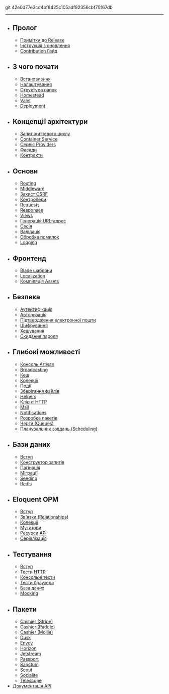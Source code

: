 git 42e0d77e3cd4bf8425c105adf82356cbf70f67db

---
-   ## Пролог
    -   [Примітки до Release](/docs/{{version}}/releases)
    -   [Інструкція з оновлення](/docs/{{version}}/upgrade)
    -   [Contribution Гайд](/docs/{{version}}/contributions)
-   ## З чого почати
    -   [Встановлення](/docs/{{version}}/installation)
    -   [Налаштування](/docs/{{version}}/configuration)
    -   [Структура папок](/docs/{{version}}/structure)
    -   [Homestead](/docs/{{version}}/homestead)
    -   [Valet](/docs/{{version}}/valet)
    -   [Deployment](/docs/{{version}}/deployment)
-   ## Концепції архітектури
    -   [Запит життєвого циклу](/docs/{{version}}/lifecycle)
    -   [Container Service](/docs/{{version}}/container)
    -   [Сервіс Providers](/docs/{{version}}/providers)
    -   [Фасади](/docs/{{version}}/facades)
    -   [Контракти](/docs/{{version}}/contracts)
-   ## Основи
    -   [Routing](/docs/{{version}}/routing)
    -   [Middleware](/docs/{{version}}/middleware)
    -   [Захист CSRF](/docs/{{version}}/csrf)
    -   [Контролери](/docs/{{version}}/controllers)
    -   [Requests](/docs/{{version}}/requests)
    -   [Responses](/docs/{{version}}/responses)
    -   [Views](/docs/{{version}}/views)
    -   [Генерація URL-адрес](/docs/{{version}}/urls)
    -   [Сесія](/docs/{{version}}/session)
    -   [Валідація](/docs/{{version}}/validation)
    -   [Обробка помилок](/docs/{{version}}/errors)
    -   [Logging](/docs/{{version}}/logging)
-   ## Фронтенд
    -   [Blade шаблони](/docs/{{version}}/blade)
    -   [Localization](/docs/{{version}}/localization)
    -   [Компіляція Assets](/docs/{{version}}/mix)
-   ## Безпека
    -   [Аутентифікація](/docs/{{version}}/authentication)
    -   [Авторизація](/docs/{{version}}/authorization)
    -   [Підтвердження електронної пошти](/docs/{{version}}/verification)
    -   [Шифрування](/docs/{{version}}/encryption)
    -   [Хешування](/docs/{{version}}/hashing)
    -   [Скидання пароля](/docs/{{version}}/passwords)
-   ## Глибокі можливості
    -   [Консоль Artisan](/docs/{{version}}/artisan)
    -   [Broadcasting](/docs/{{version}}/broadcasting)
    -   [Кеш](/docs/{{version}}/cache)
    -   [Колекції](/docs/{{version}}/collections)
    -   [Події](/docs/{{version}}/events)
    -   [Зберігання файлів](/docs/{{version}}/filesystem)
    -   [Helpers](/docs/{{version}}/helpers)
    -   [Клієнт HTTP](/docs/{{version}}/http-client)
    -   [Mail](/docs/{{version}}/mail)
    -   [Notifications](/docs/{{version}}/notifications)
    -   [Розробка пакетів](/docs/{{version}}/packages)
    -   [Черги (Queues)](/docs/{{version}}/queues)
    -   [Планувальник завдань (Scheduling)](/docs/{{version}}/scheduling)
-   ## Бази даних
    -   [Вступ](/docs/{{version}}/database)
    -   [Конструктор запитів](/docs/{{version}}/queries)
    -   [Пагінація](/docs/{{version}}/pagination)
    -   [Міграції](/docs/{{version}}/migrations)
    -   [Seeding](/docs/{{version}}/seeding)
    -   [Redis](/docs/{{version}}/redis)
-   ## Eloquent ОРМ
    -   [Вступ](/docs/{{version}}/eloquent)
    -   [Зв'язки (Relationships)](/docs/{{version}}/eloquent-relationships)
    -   [Колекції](/docs/{{version}}/eloquent-collections)
    -   [Мутатори](/docs/{{version}}/eloquent-mutators)
    -   [Ресурси API](/docs/{{version}}/eloquent-resources)
    -   [Серіалізація](/docs/{{version}}/eloquent-serialization)
-   ## Тестування
    -   [Вступ](/docs/{{version}}/testing)
    -   [Тести HTTP](/docs/{{version}}/http-tests)
    -   [Консольні тести](/docs/{{version}}/console-tests)
    -   [Тести браузера](/docs/{{version}}/dusk)
    -   [База даних](/docs/{{version}}/database-testing)
    -   [Mocking](/docs/{{version}}/mocking)
-   ## Пакети
    -   [Cashier (Stripe)](/docs/{{version}}/billing)
    -   [Cashier (Paddle)](/docs/{{version}}/cashier-paddle)
    -   [Cashier (Mollie)](https://github.com/laravel/cashier-mollie)
    -   [Dusk](/docs/{{version}}/dusk)
    -   [Envoy](/docs/{{version}}/envoy)
    -   [Horizon](/docs/{{version}}/horizon)
    -   [Jetstream](https://jetstream.laravel.com)
    -   [Passport](/docs/{{version}}/passport)
    -   [Sanctum](/docs/{{version}}/sanctum)
    -   [Scout](/docs/{{version}}/scout)
    -   [Socialite](/docs/{{version}}/socialite)
    -   [Telescope](/docs/{{version}}/telescope)
-   [Документація API](/api/8.x)
